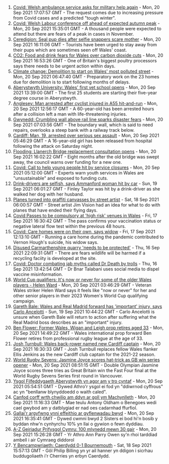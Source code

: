 1. [Covid: Welsh ambulance service asks for military help again](https://www.bbc.co.uk/news/uk-wales-politics-58623689?at_medium=RSS&at_campaign=KARANGA) - Mon, 20 Sep 2021 17:07:57 GMT - The request comes due to increasing pressure from Covid cases and a predicted "tough winter".
2. [Covid: Welsh Labour conference off ahead of expected autumn peak](https://www.bbc.co.uk/news/uk-wales-politics-58623684?at_medium=RSS&at_campaign=KARANGA) - Mon, 20 Sep 2021 15:35:01 GMT - A thousand people were expected to attend but there are fears of a peak in cases in November.
3. [Ceredigion: Seal pup dies after selfie snappers scare mother](https://www.bbc.co.uk/news/uk-wales-58629122?at_medium=RSS&at_campaign=KARANGA) - Mon, 20 Sep 2021 16:11:06 GMT - Tourists have been urged to stay away from their pups which are sometimes seen off Wales' coast.
4. [CO2: Food and drink fears for Wales over carbon dioxide cuts](https://www.bbc.co.uk/news/uk-wales-58625569?at_medium=RSS&at_campaign=KARANGA) - Mon, 20 Sep 2021 16:53:26 GMT - One of Britain's biggest poultry processors says there needs to be urgent action within days.
5. [Climate change: Demolition to start on Wales' most polluted street](https://www.bbc.co.uk/news/uk-wales-58584833?at_medium=RSS&at_campaign=KARANGA) - Mon, 20 Sep 2021 06:47:40 GMT - Preparatory work on the 23 homes due for demolition is to start following months of delays.
6. [Aberystwyth University: Wales' first vet school opens](https://www.bbc.co.uk/news/uk-wales-58623904?at_medium=RSS&at_campaign=KARANGA) - Mon, 20 Sep 2021 13:39:00 GMT - The first 25 students are starting their five-year degree course in Aberystwyth.
7. [Anglesey: Man arrested after cyclist injured in A55 hit-and-run](https://www.bbc.co.uk/news/uk-wales-58627137?at_medium=RSS&at_campaign=KARANGA) - Mon, 20 Sep 2021 12:56:17 GMT - A 60-year-old has been arrested hours after a collision left a man with life-threatening injuries.
8. [Gwynedd: Crumbling wall above rail line sparks disaster fears](https://www.bbc.co.uk/news/uk-wales-58615510?at_medium=RSS&at_campaign=KARANGA) - Mon, 20 Sep 2021 07:03:56 GMT - The boundary wall, which is said to need repairs, overlooks a steep bank with a railway track below.
9. [Cardiff: Man, 19, arrested over serious sex assault](https://www.bbc.co.uk/news/uk-wales-58621569?at_medium=RSS&at_campaign=KARANGA) - Mon, 20 Sep 2021 05:46:29 GMT - A 16-year-old girl has been released from hospital following the attack on Saturday night.
10. [Flooding: Llanerch Bridge replacement consultation opens](https://www.bbc.co.uk/news/uk-wales-58624671?at_medium=RSS&at_campaign=KARANGA) - Mon, 20 Sep 2021 16:02:22 GMT - Eight months after the old bridge was swept away, the council warns over funding for a new one.
11. [Covid: Call to help young people hit by service closures](https://www.bbc.co.uk/news/uk-wales-58584164?at_medium=RSS&at_campaign=KARANGA) - Mon, 20 Sep 2021 05:12:00 GMT - Experts warn youth services in Wales are "unsustainable" and exposed to funding cuts.
12. [Drink-drivers are selfish, says Ammanford woman hit by car](https://www.bbc.co.uk/news/uk-wales-58603537?at_medium=RSS&at_campaign=KARANGA) - Sun, 19 Sep 2021 06:01:27 GMT - Finley Taylor was hit by a drink-driver as she walked her dog with her husband.
13. [Planes turned into graffiti canvasses by street artist](https://www.bbc.co.uk/news/uk-wales-58573703?at_medium=RSS&at_campaign=KARANGA) - Sat, 18 Sep 2021 06:00:57 GMT - Street artist Jim Vision had an idea for what to do with planes that have ended their flying days.
14. [Covid Passes to be compulsory at 'high risk' venues in Wales](https://www.bbc.co.uk/news/uk-wales-58595008?at_medium=RSS&at_campaign=KARANGA) - Fri, 17 Sep 2021 16:30:42 GMT - The pass confirms your vaccination status or negative lateral flow test within the previous 48 hours.
15. [Covid: Care homes were on their own, says widow](https://www.bbc.co.uk/news/uk-wales-58596307?at_medium=RSS&at_campaign=KARANGA) - Fri, 17 Sep 2021 12:13:10 GMT - Running a care home during the pandemic contributed to Vernon Hough's suicide, his widow says.
16. [Disused Carmarthenshire quarry 'needs to be protected'](https://www.bbc.co.uk/news/uk-wales-58586625?at_medium=RSS&at_campaign=KARANGA) - Thu, 16 Sep 2021 22:09:31 GMT - There are fears wildlife will be harmed if a recycling faciity is developed at the site.
17. [Covid: Doctor combating jab myths called Dr Death by trolls](https://www.bbc.co.uk/news/uk-wales-58585318?at_medium=RSS&at_campaign=KARANGA) - Thu, 16 Sep 2021 13:42:54 GMT - Dr Bnar Talabani uses social media to dispel vaccine misinformation.
18. [World Cup qualifiers: It's now or never for some of the older Wales players - Helen Ward](https://www.bbc.co.uk/sport/football/58618381?at_medium=RSS&at_campaign=KARANGA) - Mon, 20 Sep 2021 03:46:29 GMT - Veteran Wales striker Helen Ward says it feels like "now or never" for her and other senior players in their 2023 Women's World Cup qualifying campaign.
19. [Gareth Bale: Wales and Real Madrid forward has 'important' injury, says Carlo Ancelotti](https://www.bbc.co.uk/sport/football/58545762?at_medium=RSS&at_campaign=KARANGA) - Sun, 19 Sep 2021 10:44:22 GMT - Carlo Ancelotti is unsure when Gareth Bale will return to action after suffering what the Real Madrid boss describes as an "important" injury.
20. [Ben Flower: Former Wales, Wigan and Leigh prop retires aged 33](https://www.bbc.co.uk/sport/rugby-league/58629212?at_medium=RSS&at_campaign=KARANGA) - Mon, 20 Sep 2021 14:49:22 GMT - Wales international prop forward Ben Flower retires from professional rugby league at the age of 33.
21. [Josh Turnbull: Wales back-rower named new Cardiff captain](https://www.bbc.co.uk/sport/rugby-union/58631156?at_medium=RSS&at_campaign=KARANGA) - Mon, 20 Sep 2021 16:30:33 GMT - Josh Turnbull replaces fellow Wales flanker Ellis Jenkins as the new Cardiff club captain for the 2021-22 season.
22. [World Rugby Sevens: Jasmine Joyce scores hat-trick as GB win series opener](https://www.bbc.co.uk/sport/rugby-union/58615219?at_medium=RSS&at_campaign=KARANGA) - Mon, 20 Sep 2021 08:51:15 GMT - Double Olympian Jasmine Joyce scores three tries as Great Britain win the Fast Four final at the World Rugby Sevens Series first round in Vancouver.
23. [Ysgol Filfeddygaeth Aberystwyth yn agor am y tro cyntaf](https://www.bbc.co.uk/newyddion/58617223?at_medium=RSS&at_campaign=KARANGA) - Mon, 20 Sep 2021 05:54:51 GMT - Dywed Athro'r ysgol ei fod yn "ddiwrnod cyffrous" ac yn "benllanw blynyddoedd o waith caled".
24. [Canfod corff wrth chwilio am ddyn ar goll ym Machynlleth](https://www.bbc.co.uk/newyddion/58626237?at_medium=RSS&at_campaign=KARANGA) - Mon, 20 Sep 2021 11:16:33 GMT - Mae teulu Antony Oldham o Benegoes wedi cael gwybod am y datblygiad er nad oes cadarnhad ffurfiol.
25. [Gallai'r argyfwng ynni effeithio ar gyflenwadau bwyd](https://www.bbc.co.uk/newyddion/58626238?at_medium=RSS&at_campaign=KARANGA) - Mon, 20 Sep 2021 16:35:41 GMT - Dywed cwmni bwyd 2 Sisters ei bod hi'n bosib y byddan nhw'n cynhyrchu 10% yn llai o gywion o fewn dyddiau.
26. [A-Z Geiriadur Prifysgol Cymru: 100 mlynedd mewn 30 gair](https://www.bbc.co.uk/newyddion/58583150?at_medium=RSS&at_campaign=KARANGA) - Mon, 20 Sep 2021 15:26:28 GMT - Yr Athro Ann Parry Owen sy'n rhoi tarddiad ambell i air Cymraeg diddorol
27. [Y Bencampwriaeth: Caerdydd 0-1 Bournemouth](https://www.bbc.co.uk/newyddion/58610760?at_medium=RSS&at_campaign=KARANGA) - Sat, 18 Sep 2021 15:57:13 GMT - Gôl Philip Billing yn yr ail hanner yn ddigon i sicrhau buddugoliaeth i'r Cherries yn erbyn Caerdydd.
